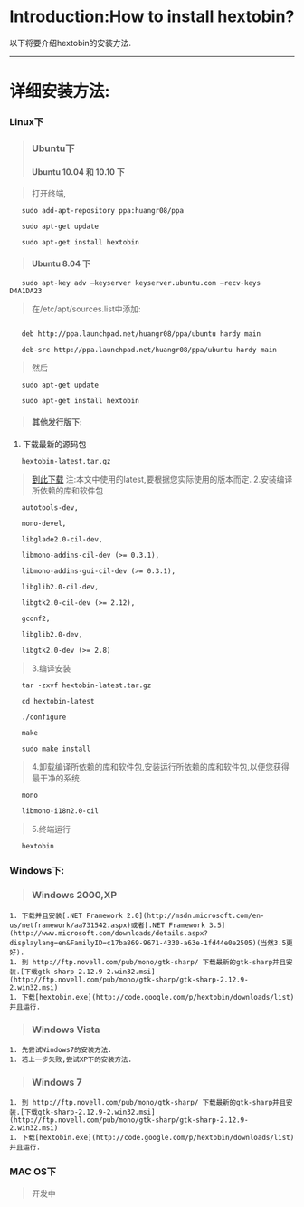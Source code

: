 # Introduction:How to install hextobin? #

以下将要介绍hextobin的安装方法.

---

# 详细安装方法: #

### Linux下 ###
> ### Ubuntu下 ###
> #### Ubuntu 10.04 和 10.10 下 ####

> 打开终端,
```
   sudo add-apt-repository ppa:huangr08/ppa

   sudo apt-get update

   sudo apt-get install hextobin
```


> #### Ubuntu 8.04 下 ####
```
   sudo apt-key adv –keyserver keyserver.ubuntu.com –recv-keys D4A1DA23 
```

> 在/etc/apt/sources.list中添加:
```

   deb http://ppa.launchpad.net/huangr08/ppa/ubuntu hardy main 

   deb-src http://ppa.launchpad.net/huangr08/ppa/ubuntu hardy main

```

> 然后
```
   sudo apt-get update

   sudo apt-get install hextobin
```


> #### 其他发行版下: ####

  1. 下载最新的源码包
```
   hextobin-latest.tar.gz
```
> [到此下载](http://code.google.com/p/hextobin/downloads/list)
> 注:本文中使用的latest,要根据您实际使用的版本而定.
> 2.安装编译所依赖的库和软件包
```
   autotools-dev, 

   mono-devel,  

   libglade2.0-cil-dev,   

   libmono-addins-cil-dev (>= 0.3.1),

   libmono-addins-gui-cil-dev (>= 0.3.1),

   libglib2.0-cil-dev,

   libgtk2.0-cil-dev (>= 2.12), 

   gconf2,

   libglib2.0-dev,

   libgtk2.0-dev (>= 2.8)
```
> 3.编译安装
```
   tar -zxvf hextobin-latest.tar.gz

   cd hextobin-latest

   ./configure

   make

   sudo make install 
```
> 4.卸载编译所依赖的库和软件包,安装运行所依赖的库和软件包,以便您获得最干净的系统.
```
   mono

   libmono-i18n2.0-cil
```
> 5.终端运行
```
   hextobin
```
### Windows下: ###

> ### Windows 2000,XP ###
    1. 下载并且安装[.NET Framework 2.0](http://msdn.microsoft.com/en-us/netframework/aa731542.aspx)或者[.NET Framework 3.5](http://www.microsoft.com/downloads/details.aspx?displaylang=en&FamilyID=c17ba869-9671-4330-a63e-1fd44e0e2505)(当然3.5更好).
    1. 到 http://ftp.novell.com/pub/mono/gtk-sharp/ 下载最新的gtk-sharp并且安装.[下载gtk-sharp-2.12.9-2.win32.msi](http://ftp.novell.com/pub/mono/gtk-sharp/gtk-sharp-2.12.9-2.win32.msi)
    1. 下载[hextobin.exe](http://code.google.com/p/hextobin/downloads/list)并且运行.
> ### Windows Vista ###
    1. 先尝试Windows7的安装方法.
    1. 若上一步失败,尝试XP下的安装方法.
> ### Windows 7 ###
    1. 到 http://ftp.novell.com/pub/mono/gtk-sharp/ 下载最新的gtk-sharp并且安装.[下载gtk-sharp-2.12.9-2.win32.msi](http://ftp.novell.com/pub/mono/gtk-sharp/gtk-sharp-2.12.9-2.win32.msi)
    1. 下载[hextobin.exe](http://code.google.com/p/hextobin/downloads/list)并且运行.

### MAC OS下 ###
> 开发中